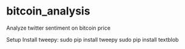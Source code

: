 # bitcoin_analysis
Analyze twitter sentiment on bitcoin price

Setup
Install tweepy:
sudo pip install tweepy
sudo pip install textblob
